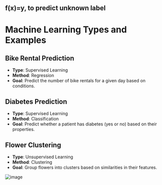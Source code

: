 ## f(x)=y, to predict unknown label
# Machine Learning Types and Examples

## Bike Rental Prediction
- **Type**: Supervised Learning
- **Method**: Regression
- **Goal**: Predict the number of bike rentals for a given day based on conditions.

## Diabetes Prediction
- **Type**: Supervised Learning
- **Method**: Classification
- **Goal**: Predict whether a patient has diabetes (yes or no) based on their properties.

## Flower Clustering
- **Type**: Unsupervised Learning
- **Method**: Clustering
- **Goal**: Group flowers into clusters based on similarities in their features.



![image](https://github.com/twoutlook/my-machine-learning/assets/16488072/978ff3f1-e041-40b4-a1f9-88c4490881de)
